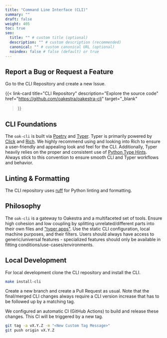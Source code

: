```yaml
---
title: "Command Line Interface (CLI)"
summary: ""
draft: false
weight: 405
toc: true
seo:
  title: "" # custom title (optional)
  description: "" # custom description (recommended)
  canonical: "" # custom canonical URL (optional)
  noindex: false # false (default) or true
---
```


## Report a Bug or Request a Feature

Go to the CLI Repository and create a new Issue.

{{< link-card
  title="CLI Repository"
  description="Explore the source code"
  href="https://github.com/oakestra/oakestra-cli"
  target="_blank"
>}}


## CLI Foundations
The `oak-cli` is built via [Poetry](https://python-poetry.org/) and [Typer](https://typer.tiangolo.com/).
Typer is primarily powered by [Click](https://github.com/pallets/click) and [Rich](https://github.com/Textualize/rich).
We highly recommend using and looking into Rich to ensure a user-friendly and appealing look and feel for the CLI.
Additionally, Typer heavily relies on the proper and consistent use of [Python Type Hints](https://docs.python.org/3/library/typing.html).
Always stick to this convention to ensure smooth CLI and Typer workflows and behavior.

## Linting & Formatting
The CLI repository uses [ruff](https://github.com/astral-sh/ruff) for Python linting and formatting.

## Philosophy
The `oak-cli` is a gateway to Oakestra and a multifaceted set of tools.
Ensure high cohesion and low coupling by splitting unrelated/different parts into their own files and ["typer apps"](https://typer.tiangolo.com/tutorial/subcommands/add-typer/).
Use the static CLI configuration, local machine purposes, and their filters.
Users should always have access to generic/universal features - specialized features should only be available in fitting conditions/use-cases/environments.

## Local Development
For local development clone the CLI repository and install the CLI.
```bash
make install-cli
```
Create a new branch and create a Pull Request as usual.
Note that the final/merged CLI changes always require a CLI version increase that has to be followed up by a matching tag.

We configured an automatic CI (GitHub Actions) to build and release these changes.
This CI will be triggered by a new tag.
```bash
git tag -a vX.Y.Z -m "<New Custom Tag Message>"
git push origin vX.Y.Z
```
